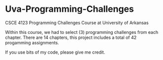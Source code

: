 # Uva-Programming-Challenges

CSCE 4123 Programming Challenges Course at University of Arkansas

Within this course, we had to select (3) programming challenges from each chapter. There are 14 chapters, this project includes a total of 42 progamming assignments. 

If you use bits of my code, please give me credit. 
